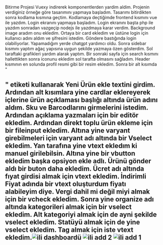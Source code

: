 Bitirme Projesi 
Vuexy indirerek komponentlerden yardim aldim. Projenin verdiginiz örneğe göre tasarımını yapmaya başladım. Tasarımı bitirdikten sonra kodlama kısmına geçtim. Kodlamaya deçtiğimde frontend kısmını vue ile yazdım. Login ekranını yapmaya başladım. Login ekranını başta php ile yazdım sonradan vazgeçip nodejs ile yazdmaya karar verdim. Background image aradım onu ekledim. Ortaya bir card ekledim ve üstüne login için kullanıcı adını aldım ve şifresini istedim. Göndere bastığında login olabiliyorlar. Yapamadığım yerde chatgpt yardımcı oldu. Sonra sidebar kısmını yaptım ağaç yapısına uygun şekilde yazmaya özen gösterdim. Sol taraftaki grafikleri yardım alarak yaptım. Bir sonraki sayfa için search kısmını hallettikten sonra iconunu ekledim sol tarafta olmasını sağladım. Header kısmının en solunda profil resmi gibi bir resim ekledim. Sonra bir alt kısımda "<h2>" etiketi kullanarak Yeni Ürün ekle textini girdim. Ardından alt kısımlara yine cardlar eklereyerek içlerine ürün açıklaması başlığı altında ürün adını aldım. Sku ve Barcodlarını girmelerini istedim. Ardından açıklama yazmaları için bir editör ekledim. Ardından direkt toplu ürün ekleme için bir fileinput ekledim. Altına yine varyant girebilmeleri için varyant adı altında bir 
Vselect ekledim. Yan tarafına yine vtext ekledım ki manuel girilebilsin. Altına yine bir vbutton ekledim başka opsiyon ekle adlı. Ürünü gönder aldı bir buton daha ekledim. 
Ücret adı altında fıyat girdisi almak için vtext ekledim. İndirimli Fiyat adında bir vtext oluşturdum fiyatı alabileyim diye. Vergi dahil mi değil miyi almak için bir vcheck ekledim. 
Sonra yine organize adı altında kategorileri almak için bir vselect ekledim. Alt kategoriyi almak için de ayni şekilde vselect ekledim. Statüyü almak için de yine vselect ekledim.
Tag almak için iste vtext ekledim.![ili dashboardü](https://github.com/AhmetIlisulu/ili/assets/115794908/9daafe08-5b7b-444e-a3a5-62e084c5a8fd)
![ili add 2](https://github.com/AhmetIlisulu/ili/assets/115794908/ba54bc65-adb8-44b1-99ec-6717e4e4ca5e)
![ili add 1](https://github.com/AhmetIlisulu/ili/assets/115794908/2cf1e216-2a84-47e9-8911-900eafe04c1e)
